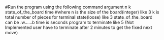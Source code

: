 #Run the program using the following command argument
n k state_of_the_board time
#where 
n is the size of the board(integer) like 3
k is total number of pieces for terminal state(loose) like 3
state_of_the_board can be .w......b
time is seconds program to terminate like 5 (Not Implemented user have to terminate after 2 minutes to get the fixed next move)

